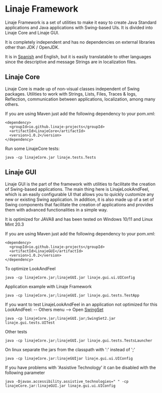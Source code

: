 # Linaje Framework

Linaje Framework is a set of utilities to make it easy to create Java Standard applications and Java applications with Swing-based UIs.
It is divided into Linaje Core and Linaje GUI.

It is completely independent and has no dependencies on external libraries other than JDK / OpenJDK.

It is in [Spanish](README_ES.md) and English, but it is easily translatable to other languages since the descriptive and message Strings are in localization files.




## Linaje Core

Linaje Core is made up of non-visual classes independent of Swing packages. Utilities to work with Strings, Lists, Files, Traces & logs, Reflection, communication between applications, localization, among many others.

If you are using Maven just add the following dependency to your pom.xml:
```
<dependency>
  <groupId>io.github.linaje-projects</groupId>
  <artifactId>LinajeCore</artifactId>
  <version>1.0.2</version>
</dependency>
```

Run some LinajeCore tests:
```
java -cp linajeCore.jar linaje.tests.Tests
```


## Linaje GUI

Linaje GUI is the part of the framework with utilities to facilitate the creation of Swing-based applications. The main thing here is LinajeLookAndFeel, which is an easily configurable UI that allows you to quickly customize any new or existing Swing application. In addition, it is also made up of a set of Swing components that facilitate the creation of applications and provides them with advanced functionalities in a simple way.

It is optimized for JAVA8 and has been tested on Windows 10/11 and Linux Mint 20.3

 
If you are using Maven just add the following dependency to your pom.xml:
```
<dependency>
  <groupId>io.github.linaje-projects</groupId>
  <artifactId>LinajeGUI</artifactId>
  <version>1.0.2</version>
</dependency>
```

To optimize LookAndFeel
```
java -cp linajeCore.jar;linajeGUI.jar linaje.gui.ui.UIConfig
```

Application example with Linaje Framework
```
java -cp linajeCore.jar;linajeGUI.jar linaje.gui.tests.TestApp
```

If you want to test LinajeLookAndFeel in an application not optimized for this LookAndFeel: -- Others menu --> Open [SwingSet](https://github.com/Linaje-Projects/Linaje/raw/v0.1.1-alpha-Linaje-Framework/LinajeGUI/lib/SwingSet2.jar)

```
java -cp linajeCore.jar;linajeGUI.jar;SwingSet2.jar linaje.gui.tests.UITest
```

Other tests
```
java -cp linajeCore.jar;linajeGUI.jar linaje.gui.tests.TestsLauncher
```

On linux separate the jars from the classpath with ':' instead of ';'
```
java -cp linajeCore.jar:linajeGUIjar linaje.gui.ui.UIConfig
```

If you have problems with 'Assistive Technology' it can be disabled with the following parameter
```
java -Djavax.accessibility.assistive_technologies=" " -cp linajeCore.jar:linajeGUI.jar linaje.gui.ui.UIConfig
```
